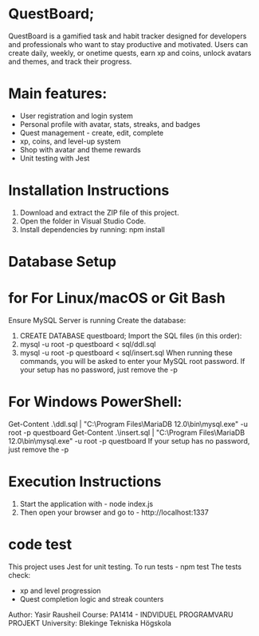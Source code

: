 
# QuestBoard;
QuestBoard is a gamified task and habit tracker designed for developers and professionals who want to stay productive and motivated.
Users can create daily, weekly, or onetime quests, earn xp and coins, unlock avatars and themes, and track their progress.


# Main features:
- User registration and login system
- Personal profile with avatar, stats, streaks, and badges
- Quest management - create, edit, complete
- xp, coins, and level-up system
- Shop with avatar and theme rewards
- Unit testing with Jest


# Installation Instructions
1. Download and extract the ZIP file of this project.
2. Open the folder in Visual Studio Code.
3. Install dependencies by running: npm install

# Database Setup
# for For Linux/macOS or Git Bash
Ensure MySQL Server is running
Create the database:
1. CREATE DATABASE questboard;
Import the SQL files (in this order):
2. mysql -u root -p questboard < sql/ddl.sql
3. mysql -u root -p questboard < sql/insert.sql
When running these commands, you will be asked to enter your MySQL root password.
If your setup has no password, just remove the -p

# For Windows PowerShell:
Get-Content .\ddl.sql | "C:\Program Files\MariaDB 12.0\bin\mysql.exe" -u root -p questboard
Get-Content .\insert.sql | "C:\Program Files\MariaDB 12.0\bin\mysql.exe" -u root -p questboard
If your setup has no password, just remove the -p

# Execution Instructions
1. Start the application with - node index.js
2. Then open your browser and go to - http://localhost:1337


# code test
This project uses Jest for unit testing.
To run tests  - npm test
The tests check:
* xp and level progression
* Quest completion logic and streak counters


Author: Yasir Rausheil
Course: PA1414 - INDVIDUEL PROGRAMVARU PROJEKT
University: Blekinge Tekniska Högskola